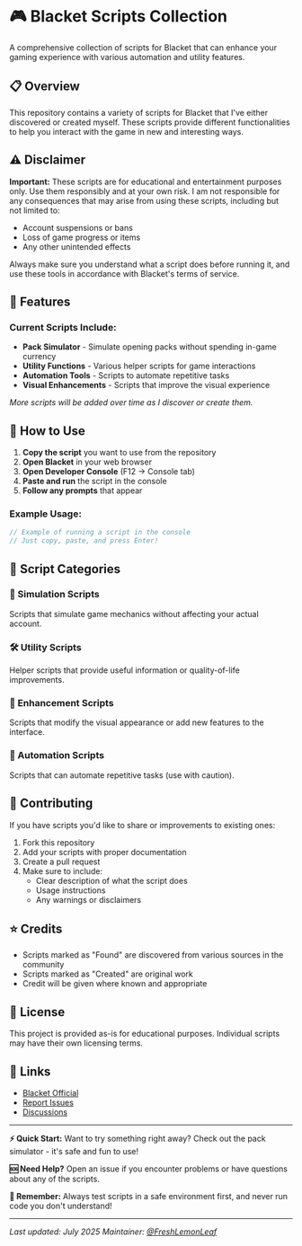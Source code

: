 # 🎮 Blacket Scripts Collection

A comprehensive collection of scripts for Blacket that can enhance your gaming experience with various automation and utility features.

## 📋 Overview

This repository contains a variety of scripts for Blacket that I've either discovered or created myself. These scripts provide different functionalities to help you interact with the game in new and interesting ways.

## ⚠️ Disclaimer

**Important:** These scripts are for educational and entertainment purposes only. Use them responsibly and at your own risk. I am not responsible for any consequences that may arise from using these scripts, including but not limited to:

- Account suspensions or bans
- Loss of game progress or items
- Any other unintended effects

Always make sure you understand what a script does before running it, and use these tools in accordance with Blacket's terms of service.

## 🚀 Features

### Current Scripts Include:
- **Pack Simulator** - Simulate opening packs without spending in-game currency
- **Utility Functions** - Various helper scripts for game interactions
- **Automation Tools** - Scripts to automate repetitive tasks
- **Visual Enhancements** - Scripts that improve the visual experience

*More scripts will be added over time as I discover or create them.*

## 📖 How to Use

1. **Copy the script** you want to use from the repository
2. **Open Blacket** in your web browser
3. **Open Developer Console** (F12 → Console tab)
4. **Paste and run** the script in the console
5. **Follow any prompts** that appear

### Example Usage:
```javascript
// Example of running a script in the console
// Just copy, paste, and press Enter!
```

## 🔧 Script Categories

### 🎲 Simulation Scripts
Scripts that simulate game mechanics without affecting your actual account.

### 🛠️ Utility Scripts  
Helper scripts that provide useful information or quality-of-life improvements.

### 🎨 Enhancement Scripts
Scripts that modify the visual appearance or add new features to the interface.

### 🤖 Automation Scripts
Scripts that can automate repetitive tasks (use with caution).


## 🤝 Contributing

If you have scripts you'd like to share or improvements to existing ones:

1. Fork this repository
2. Add your scripts with proper documentation
3. Create a pull request
4. Make sure to include:
   - Clear description of what the script does
   - Usage instructions
   - Any warnings or disclaimers

## ⭐ Credits

- Scripts marked as "Found" are discovered from various sources in the community
- Scripts marked as "Created" are original work
- Credit will be given where known and appropriate

## 📜 License

This project is provided as-is for educational purposes. Individual scripts may have their own licensing terms.

## 🔗 Links

- [Blacket Official](https://blacket.org/)
- [Report Issues](../../issues)
- [Discussions](../../discussions)

---

**⚡ Quick Start:** Want to try something right away? Check out the pack simulator - it's safe and fun to use!

**🆘 Need Help?** Open an issue if you encounter problems or have questions about any of the scripts.

**🎯 Remember:** Always test scripts in a safe environment first, and never run code you don't understand!

---

*Last updated: July 2025*
*Maintainer: [@FreshLemonLeaf](https://github.com/FreshLemonLeaf)*

